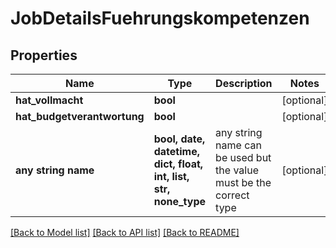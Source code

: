 # JobDetailsFuehrungskompetenzen


## Properties
Name | Type | Description | Notes
------------ | ------------- | ------------- | -------------
**hat_vollmacht** | **bool** |  | [optional] 
**hat_budgetverantwortung** | **bool** |  | [optional] 
**any string name** | **bool, date, datetime, dict, float, int, list, str, none_type** | any string name can be used but the value must be the correct type | [optional]

[[Back to Model list]](../README.md#documentation-for-models) [[Back to API list]](../README.md#documentation-for-api-endpoints) [[Back to README]](../README.md)


